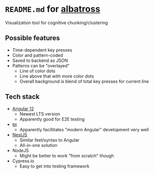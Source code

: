 # `README.md` for [albatross](https://github.com/Yukino-Ai/albatross)

Visualization tool for cognitive chunking/clustering

## Possible features

- Time-dependent key presses
- Color and pattern-coded
- Saved to backend as JSON
- Patterns can be "overlayed"
  - Line of color dots
  - Line above that with more color dots
  - Overall background is blend of total key presses for current line

## Tech stack

- [Angular 12](https://javascript.plainenglish.io/angular-12-in-depth-7741e759c72)
  - Newest LTS version
  - Apparently good for E2E testing
- [`NX`](https://nx.dev/)
  - Apparently facillitates "modern Angular" development very well
- [NestJS](https://nestjs.com/)
  - Similar feel/syntax to Angular
  - All-in-one solution
- NodeJS
  - Might be better to work "from scratch" though
- Cypress.io
  - Easy to get into testing framework
